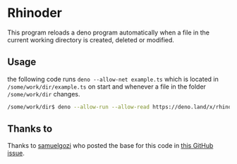 # Rhinoder

This program reloads a deno program automatically when a file in the current working directory is created, deleted or modified.

## Usage

the following code runs `deno --allow-net example.ts` which is located in `/some/work/dir/example.ts` on start and whenever a file in the folder `/some/work/dir` changes.


```bash
/some/work/dir$ deno --allow-run --allow-read https://deno.land/x/rhinoder@v1.2.0/mod.ts --allow-net example.ts
```

## Thanks to

Thanks to [samuelgozi](https://github.com/samuelgozi) who posted the base for this code in [this GitHub issue](https://github.com/denoland/deno/issues/4830).
